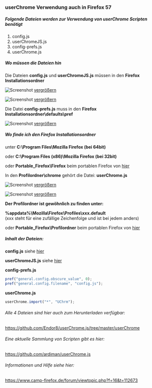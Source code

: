 ### userChrome Verwendung auch in Firefox 57

##### Folgende Dateien werden zur Verwendung von userChrome Scripten benötigt
 
1. config.js
2. userChromeJS.js
3. config-prefs.js
4. userChrome.js

##### Wo müssen die Dateien hin

Die Dateien **config.js** und **userChromeJS.js** müssen in den **Firefox Installationsordner**

![Screenshot](https://github.com/Endor8/userChrome.js/blob/master/userChrome/images/Screenshot4-400px.png?raw=true)
[vergrößern](https://github.com/Endor8/userChrome.js/blob/master/userChrome/images/Screenshot4-600px.png?raw=true)

![Screenshot](https://github.com/Endor8/userChrome.js/blob/master/userChrome/images/Screenshot3-400px.png?raw=true)
[vergrößern](https://github.com/Endor8/userChrome.js/blob/master/userChrome/images/Screenshot3-600px.png?raw=true)

Die Datei **config-prefs.js** muss in den **Firefox Installationsordner\defaults\pref**

![Screenshot](https://github.com/Endor8/userChrome.js/blob/master/userChrome/images/Screenshot5-400px.png?raw=true)
[vergrößern](https://github.com/Endor8/userChrome.js/blob/master/userChrome/images/Screenshot5-600px.png?raw=true)

##### Wo finde ich den Firefox Installationsordner

unter **C:\Program Files\Mozilla Firefox (bei 64bit)**

oder 
**C:\Program Files (x86)\Mozilla Firefox (bei 32bit)**

oder 
**Portable_Firefox\Firefox** beim portablen Firefox von [hier](https://mozhelp.dynvpn.de/dateien/index.php?path=Programme/)

In den **Profilordner\chrome** gehört die Datei:
**userChrome.js**

![Screenshot](https://github.com/Endor8/userChrome.js/blob/master/userChrome/images/Screenshot2-400px.png?raw=true)
[vergrößern](https://github.com/Endor8/userChrome.js/blob/master/userChrome/images/Screenshot2-600px.png?raw=true)

![Screenshot](https://github.com/Endor8/userChrome.js/blob/master/userChrome/images/Screenshot1-400px.png?raw=true)
[vergrößern](https://github.com/Endor8/userChrome.js/blob/master/userChrome/images/Screenshot1-600px.png?raw=true)

**Der Profilordner ist gewöhnlich zu finden unter:**

**%appdata%\Mozilla\Firefox\Profiles\xxx.default**                                     
(xxx steht für eine zufällige Zeichenfolge und ist bei jedem anders)

oder
**Portable_Firefox\Profilordner** beim portablen Firefox von [hier](https://mozhelp.dynvpn.de/dateien/index.php?path=Programme/)


##### Inhalt der Dateien:
  
**config.js** siehe [hier](https://github.com/Endor8/userChrome.js/blob/master/userChrome/config.js.md) 
     
**userChromeJS.js** siehe [hier](https://github.com/Endor8/userChrome.js/blob/master/userChrome/userChromeJS.js.md)
     
**config-prefs.js**
```js
pref("general.config.obscure_value", 0);
pref("general.config.filename", "config.js");
```

**userChrome.js**
```js
userChrome.import("*", "UChrm");
```

###### Alle 4 Dateien sind hier auch zum Herunterladen verfügbar:
https://github.com/Endor8/userChrome.js/tree/master/userChrome

###### Eine aktuelle Sammlung von Scripten gibt es hier:
https://github.com/ardiman/userChrome.js

###### Informationen und Hilfe siehe hier:
https://www.camp-firefox.de/forum/viewtopic.php?f=16&t=112673

